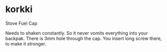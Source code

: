 # korkki
Stove Fuel Cap

Needs to shaken constantly. So it never vomits everything into your backpak.
There is 3mm hole through the cap. You insert long screw there, to make
it stronger.
